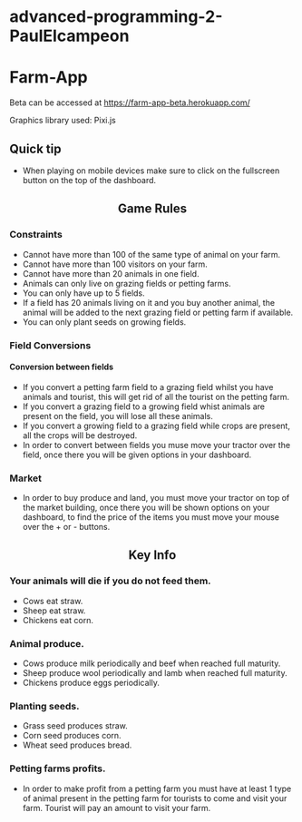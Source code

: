 # advanced-programming-2-PaulElcampeon

# Farm-App

Beta can be accessed at https://farm-app-beta.herokuapp.com/

Graphics library used: Pixi.js

## Quick tip

* When playing on mobile devices make sure to click on the fullscreen button on the top of the dashboard.


## <p align="center">Game Rules</p>

### Constraints
* Cannot have more than 100 of the same type of animal on your farm.
* Cannot have more than 100 visitors on your farm.
* Cannot have more than 20 animals in one field.
* Animals can only live on grazing fields or petting farms.
* You can only have up to 5 fields.
* If a field has 20 animals living on it and you buy another animal, the animal will be added to the next grazing field or petting farm if available.
* You can only plant seeds on growing fields.

### Field Conversions
#### Conversion between fields
* If you convert a petting farm field to a grazing field whilst you have animals and tourist, this will get rid of all the tourist on the petting farm.
* If you convert a grazing field to a growing field whist animals are present on the field, you will lose all these animals.
* If you convert a growing field to a grazing field while crops are present, all the crops will be destroyed. 
* In order to convert between fields you muse move your tractor over the field, once there you will be given options in your dashboard.

### Market
* In order to buy produce and land, you must move your tractor on top of the market building, once there you will be shown options on your dashboard, to find the price of the items you must move your mouse over the + or - buttons.

## <p align="center">Key Info</p>

### Your animals will die if you do not feed them.
* Cows eat straw.
* Sheep eat straw.
* Chickens eat corn.

### Animal produce.
* Cows produce milk periodically and beef when reached full maturity.
* Sheep produce wool periodically and lamb when reached full maturity.
* Chickens produce eggs periodically.

### Planting seeds.
* Grass seed produces straw.
* Corn seed produces corn.
* Wheat seed produces bread.

### Petting farms profits.
* In order to make profit from a petting farm you must have at least 1 type of animal present in the petting farm for tourists to come and visit your farm. Tourist will pay an amount to visit your farm.
